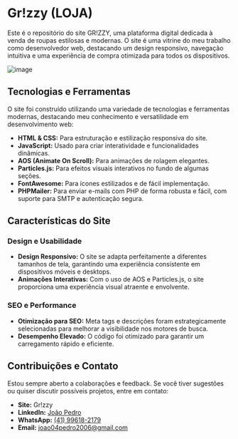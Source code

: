 # Gr!zzy (LOJA)

Este é o repositório do site GR!ZZY, uma plataforma digital dedicada à venda de roupas estilosas e modernas. O site é uma vitrine do meu trabalho como desenvolvedor web, destacando um design responsivo, navegação intuitiva e uma experiência de compra otimizada para todos os dispositivos.

![image](https://github.com/user-attachments/assets/adf49c22-28d8-45d8-9977-fdfccc1b2c24)

## Tecnologias e Ferramentas

O site foi construído utilizando uma variedade de tecnologias e ferramentas modernas, destacando meu conhecimento e versatilidade em desenvolvimento web:

- **HTML & CSS:** Para estruturação e estilização responsiva do site.
- **JavaScript:** Usado para criar interatividade e funcionalidades dinâmicas.
- **AOS (Animate On Scroll):** Para animações de rolagem elegantes.
- **Particles.js:** Para efeitos visuais interativos no fundo de algumas seções.
- **FontAwesome:** Para ícones estilizados e de fácil implementação.
- **PHPMailer:** Para enviar e-mails com PHP de forma robusta e fácil, com suporte para SMTP e autenticação segura.

## Características do Site

### Design e Usabilidade

- **Design Responsivo:** O site se adapta perfeitamente a diferentes tamanhos de tela, garantindo uma experiência consistente em dispositivos móveis e desktops.
- **Animações Interativas:** Com o uso de AOS e Particles.js, o site proporciona uma experiência visual atraente e envolvente.

### SEO e Performance

- **Otimização para SEO:** Meta tags e descrições foram estrategicamente selecionadas para melhorar a visibilidade nos motores de busca.
- **Desempenho Elevado:** O código foi otimizado para garantir um carregamento rápido e eficiente.

## Contribuições e Contato

Estou sempre aberto a colaborações e feedback. Se você tiver sugestões ou quiser discutir possíveis projetos, entre em contato:

- **Site:** Gr!zzy
- **LinkedIn:** [João Pedro](https://www.linkedin.com/in/jo%C3%A3o-pedro-78307024b/)
- **WhatsApp:** [(41) 99618-2179](https://wa.me/5541996182179)
- **Email:** joao04pedro2006@gmail.com

